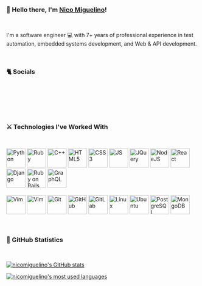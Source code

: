 ### 🦄 Hello there, I'm [Nico Miguelino][6]!

<br>

I'm a software engineer 💻 with 7+ years of professional experience in test automation, embedded systems development, and Web &amp; API development.

<br>


### 🐈 Socials

<br>

[<img alt="" src="https://img.shields.io/badge/LinkedIn-0077B5?style=for-the-badge&logo=linkedin&logoColor=white">][4]
[<img alt="" src="https://img.shields.io/badge/GitHub-100000?style=for-the-badge&logo=github&logoColor=white">][5]

<br>


### ⚔️ Technologies I've Worked With

<br>

<p align="left">
  <img src="https://github.com/nicomiguelino/devicon/blob/master/icons/python/python-original.svg" alt="Python" width="50" height="50"/>
  <img src="https://github.com/nicomiguelino/devicon/blob/master/icons/ruby/ruby-original.svg" alt="Ruby" width="50" height="50"/>
  <img src="https://github.com/nicomiguelino/devicon/blob/master/icons/cplusplus/cplusplus-original.svg" alt="C++" width="50" height="50"/>
  <img src="https://github.com/nicomiguelino/devicon/blob/master/icons/html5/html5-original.svg" alt="HTML5" width="50" height="50"/>
  <img src="https://github.com/nicomiguelino/devicon/blob/master/icons/css3/css3-original.svg" alt="CSS3" width="50" height="50"/>
  <img src="https://github.com/nicomiguelino/devicon/blob/master/icons/javascript/javascript-original.svg" alt="JS" width="50" height="50"/>
  <img src="https://github.com/nicomiguelino/devicon/blob/master/icons/jquery/jquery-original-wordmark.svg" alt="JQuery" width="50" height="50"/>
  <img src="https://github.com/nicomiguelino/devicon/blob/master/icons/nodejs/nodejs-original.svg" alt="NodeJS" width="50" height="50"/>
  <img src="https://github.com/nicomiguelino/devicon/blob/master/icons/react/react-original.svg" alt="React" width="50" height="50"/>
  <img src="https://github.com/nicomiguelino/devicon/blob/master/icons/django/django-plain.svg" alt="Django" width="50" height="50"/>
  <img src="https://github.com/nicomiguelino/devicon/blob/master/icons/rails/rails-plain.svg" alt="Ruby on Rails" width="50" height="50"/>
  <img src="https://github.com/nicomiguelino/devicon/blob/master/icons/graphql/graphql-plain.svg" alt="GraphQL" width="50" height="50"/>
  <br><br>
  <img src="https://github.com/nicomiguelino/devicon/blob/master/icons/vim/vim-original.svg" alt="Vim" width="50" height="50"/>
  <img src="https://github.com/nicomiguelino/devicon/blob/master/icons/vscode/vscode-original.svg" alt="Vim" width="50" height="50"/>
  <img src="https://github.com/nicomiguelino/devicon/blob/master/icons/git/git-original.svg" alt="Git" width="50" height="50"/>
  <img src="https://github.com/nicomiguelino/devicon/blob/master/icons/github/github-original.svg" alt="GitHub" width="50" height="50"/>
  <img src="https://github.com/nicomiguelino/devicon/blob/master/icons/gitlab/gitlab-original.svg" alt="GitLab" width="50" height="50"/>
  <img src="https://github.com/nicomiguelino/devicon/blob/master/icons/linux/linux-original.svg" alt="Linux" width="50" height="50"/>
  <img src="https://github.com/nicomiguelino/devicon/blob/master/icons/ubuntu/ubuntu-plain.svg" alt="Ubuntu" width="50" height="50"/>
  <img src="https://github.com/nicomiguelino/devicon/blob/master/icons/postgresql/postgresql-original.svg" alt="PostgreSQL" width="50" height="50"/>
  <img src="https://github.com/nicomiguelino/devicon/blob/master/icons/mongodb/mongodb-original.svg" alt="MongoDB" width="50" height="50"/>
</p>

<br>


### 📜 GitHub Statistics

<br>
  
[![nicomiguelino's GitHub stats][2]][1]

[![nicomiguelino's most used languages][3]][1]
  
<br>



<!--  Link References  -->

[1]: https://github.com/anuraghazra/github-readme-stats
[2]: https://github-readme-stats.vercel.app/api?username=nicomiguelino&show_icons=true&theme=buefy&count_private=true
[3]: https://github-readme-stats.vercel.app/api/top-langs/?username=nicomiguelino&layout=compact&theme=buefy
[4]: https://www.linkedin.com/in/nico-miguelino-640565122/
[5]: https://github.com/nicomiguelino
[6]: https://nicomiguelino.github.io/about/
[7]: https://github.com/nicomiguelino/twitter-rails-api
[8]: https://guides.rubyonrails.org/7_0_release_notes.html
[9]: https://twitter-rails-api.herokuapp.com/
[10]: #%EF%B8%8F-technologies-ive-worked-with
